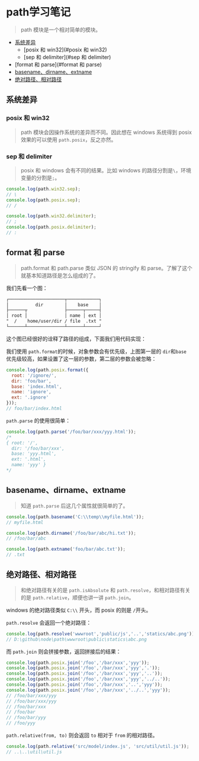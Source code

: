 # path学习笔记

> path 模块是一个相对简单的模块。

- [系统差异](#系统差异)
  - [posix 和 win32](#posix 和 win32)
  - [sep 和 delimiter](#sep 和 delimiter)
- [format 和 parse](#format 和 parse)
- [basename、dirname、extname](#basename、dirname、extname)
- [绝对路径、相对路径](#绝对路径、相对路径)

## 系统差异

### posix 和 win32

> path 模块会因操作系统的差异而不同。因此想在 windows 系统得到 posix 效果的可以使用 `path.posix`，反之亦然。

### sep 和 delimiter

> posix 和 windows 会有不同的结果。比如 windows 的路径分割是`\`，环境变量的分割是`;`。

```javascript
console.log(path.win32.sep);
// \ 
console.log(path.posix.sep);
// / 

console.log(path.win32.delimiter);
// ; 
console.log(path.posix.delimiter);
// : 
```

## format 和 parse

> path.format 和 path.parse 类似 JSON 的 stringify 和 parse。了解了这个就基本知道路径是怎么组成的了。

我们先看一个图：

```txt
┌─────────────────────┬────────────┐
│          dir        │    base    │
├──────┬              ├──────┬─────┤
│ root │              │ name │ ext │
"  /    home/user/dir / file  .txt "
└──────┴──────────────┴──────┴─────┘
```

这个图已经很好的诠释了路径的组成，下面我们用代码实现：

我们使用 `path.format`的时候，对象参数会有优先级，上图第一层的 `dir`和`base` 优先级较高，如果设置了这一层的参数，第二层的参数会被忽略：

```javascript
console.log(path.posix.format({
  root: '/ignore/',
  dir: 'foo/bar',
  base: 'index.html',
  name: 'ignore',
  ext: '.ignore'
}));
// foo/bar/index.html
```

`path.parse` 的使用很简单：

```javascript
console.log(path.parse('/foo/bar/xxx/yyy.html'));
/*
{ root: '/',
  dir: '/foo/bar/xxx',
  base: 'yyy.html',
  ext: '.html',
  name: 'yyy' }
*/
```

## basename、dirname、extname

> 知道 `path.parse` 后这几个属性就很简单的了。

```javascript
console.log(path.basename('C:\\temp\\myfile.html'));
// myfile.html

console.log(path.dirname('/foo/bar/abc/hi.txt'));
// /foo/bar/abc

console.log(path.extname('foo/bar/abc.txt'));
// .txt
```

## 绝对路径、相对路径

> 和绝对路径有关的是 `path.isAbsolute` 和 `path.resolve`，和相对路径有关的是 `path.relative`，顺便也讲一讲 `path.join`。

windows 的绝对路径类似 `C:\\` 开头，而 posix 的则是 `/`开头。

`path.resolve` 会返回一个绝对路径：

```javascript
console.log(path.resolve('wwwroot','public/js','..','statics/abc.png'));
// D:\github\node\path\wwwroot\public\statics\abc.png
```

而 `path.join` 则会拼接参数，返回拼接后的结果：

```javascript
console.log(path.posix.join('/foo','/bar/xxx','yyy'));
console.log(path.posix.join('/foo','/bar/xxx','yyy','.'));
console.log(path.posix.join('/foo','/bar/xxx','yyy','..'));
console.log(path.posix.join('/foo','/bar/xxx','yyy','../..'));
console.log(path.posix.join('/foo','/bar/xxx','..','yyy'));
console.log(path.posix.join('/foo','/bar/xxx','../..','yyy'));
// /foo/bar/xxx/yyy
// /foo/bar/xxx/yyy
// /foo/bar/xxx
// /foo/bar
// /foo/bar/yyy
// /foo/yyy
```

`path.relative(from, to)` 则会返回 `to` 相对于 `from` 的相对路径。

```javascript
console.log(path.relative('src/model/index.js', 'src/util/util.js'));
// ..\..\util\util.js
```